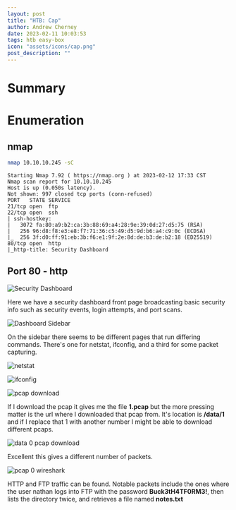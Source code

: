 ```yaml
---
layout: post
title: "HTB: Cap"
author: Andrew Cherney
date: 2023-02-11 10:03:53
tags: htb easy-box
icon: "assets/icons/cap.png"
post_description: ""
---
```


<h1>Summary</h1>



<h1>Enumeration</h1>

<h2>nmap</h2>

```bash
nmap 10.10.10.245 -sC
```

```
Starting Nmap 7.92 ( https://nmap.org ) at 2023-02-12 17:33 CST
Nmap scan report for 10.10.10.245
Host is up (0.050s latency).
Not shown: 997 closed tcp ports (conn-refused)
PORT   STATE SERVICE
21/tcp open  ftp
22/tcp open  ssh
| ssh-hostkey: 
|   3072 fa:80:a9:b2:ca:3b:88:69:a4:28:9e:39:0d:27:d5:75 (RSA)
|   256 96:d8:f8:e3:e8:f7:71:36:c5:49:d5:9d:b6:a4:c9:0c (ECDSA)
|_  256 3f:d0:ff:91:eb:3b:f6:e1:9f:2e:8d:de:b3:de:b2:18 (ED25519)
80/tcp open  http
|_http-title: Security Dashboard
```

<h2>Port 80 - http</h2>

![Security Dashboard]()

Here we have a security dashboard front page broadcasting basic security info such as security events, login attempts, and port scans. 

![Dashboard Sidebar]()

On the sidebar there seems to be different pages that run differing commands. There's one for netstat, ifconfig, and a third for some packet capturing. 

![netstat]()

![ifconfig]()

![pcap download]()

If I download the pcap it gives me the file **1.pcap** but the more pressing matter is the url where I downloaded that pcap from. It's location is **/data/1** and if I replace that 1 with another number I might be able to download different pcaps. 

![data 0 pcap download]()

Excellent this gives a different number of packets. 

![pcap 0 wireshark]()

HTTP and FTP traffic can be found. Notable packets include the ones where the user nathan logs into FTP with the password **Buck3tH4TF0RM3!**, then lists the directory twice, and retrieves a file named **notes.txt** 


